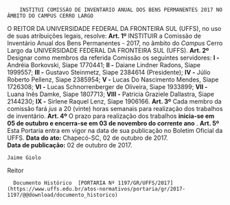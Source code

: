         INSTITUI COMISSÃO DE INVENTÁRIO ANUAL DOS BENS PERMANENTES 2017 NO ÂMBITO DO CAMPUS CERRO LARGO  

 O REITOR DA UNIVERSIDADE FEDERAL DA FRONTEIRA SUL (UFFS), no uso de suas atribuições legais, resolve:   **Art. 1º** INSTITUIR a Comissão de Inventário Anual dos Bens Permanentes - 2017, no âmbito do *Campus* Cerro Largo da UNIVERSIDADE FEDERAL DA FRONTEIRA SUL (UFFS).   **Art. 2º** Designar como membros da referida Comissão os seguintes servidores: **I -** Andréia Borkovski, Siape 1770441; **II -** Daiane Lindner Radons, Siape 1999557; **III -** Gustavo Steinmetz, Siape 2384614 (Presidente); **IV -** Júlio Roberto Pellenz, Siape 2385954; **V -** Lucas Do Nascimento Mendes, Siape 1726308; **VI -** Lucas Schnorrenberger de Oliveira, Siape 1933899; **VII -** Luana Inês Damke, Siape 1807713; **VIII -** Patricia Graziele Dallastra, Siape 2144230; **IX -** Sirlene Raquel Lenz, Siape 1906166.   **Art. 3º** Cada membro da comissão fará *jus* a 20 (vinte) horas semanais para realização dos trabalhos de inventário.   **Art. 4º** O prazo para realização dos trabalhos **inicia-se em 05 de outubro e encerra-se em 03 de novembro do corrente ano** .   **Art. 5º** Esta Portaria entra em vigor na data de sua publicação no Boletim Oficial da UFFS.      **Data do ato:** Chapecó-SC, 02 de outubro de 2017.   
 **Data de publicação:**  02 de outubro de 2017. 

    Jaime Giolo   
 Reitor 

      Documento Histórico  [PORTARIA Nº 1197/GR/UFFS/2017](https://www.uffs.edu.br/atos-normativos/portaria/gr/2017-1197/@@download/documento_historico)     
      